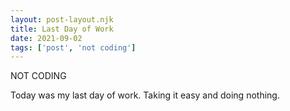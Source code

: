 ```yaml
---
layout: post-layout.njk
title: Last Day of Work
date: 2021-09-02
tags: ['post', 'not coding']
---
```

<!-- Excerpt Start -->
NOT CODING
<!-- Excerpt End -->

Today was my last day of work. Taking it easy and doing nothing.
